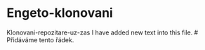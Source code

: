 # Engeto-klonovani
Klonovani-repozitare-uz-zas
I have added new text into this file.       # Přidáváme tento řádek.


